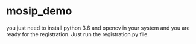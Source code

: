 # mosip_demo
you just need to install python 3.6 and opencv in your system and you are ready for the registration. Just run the registration.py file.
